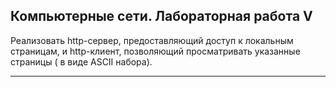 ## Компьютерные сети. Лабораторная работа V

Реализовать http-сервер, предоставляющий доступ к локальным страницам, и http-клиент, позволяющий просматривать указанные страницы ( в виде ASCII набора).

<hr>
